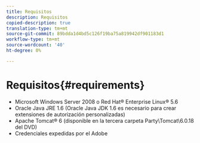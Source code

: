 ```yaml
---
title: Requisitos
description: Requisitos
copied-description: true
translation-type: tm+mt
source-git-commit: 89bdda1d4bd5c126f19ba75a819942df901183d1
workflow-type: tm+mt
source-wordcount: '40'
ht-degree: 0%

---
```



# Requisitos{#requirements}

* Microsoft Windows Server 2008 o Red Hat® Enterprise Linux® 5.6
* Oracle Java JRE 1.6 (Oracle Java JDK 1.6 es necesario para crear extensiones de autorización personalizadas)
* Apache Tomcat® 6 (disponible en la tercera carpeta Party\Tomcat\6.0.18 del DVD)
* Credenciales expedidas por el Adobe


